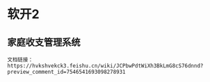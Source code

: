 # 软开2
## 家庭收支管理系统
`文档链接：https://hvkshvekck3.feishu.cn/wiki/JCPbwPdtWiXh3BkLmG8cS76dnnd?preview_comment_id=7546541693098278931`

